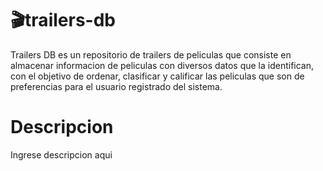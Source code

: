 # 🎬trailers-db
Trailers DB es un repositorio de trailers de peliculas que consiste en almacenar informacion de peliculas con diversos datos que la identifican, con el objetivo de ordenar, clasificar y calificar las peliculas que son de preferencias para el usuario registrado del sistema.

# Descripcion
Ingrese descripcion aqui


